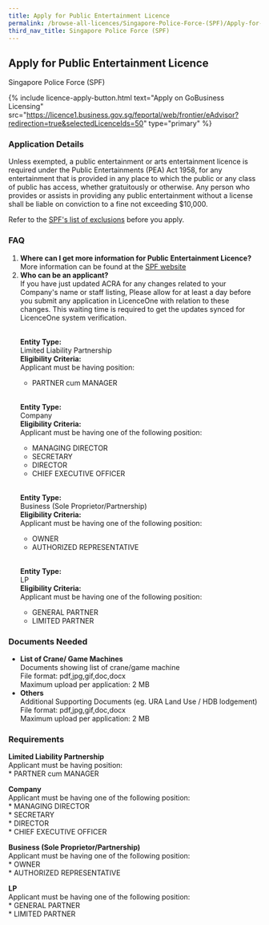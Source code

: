 ```yaml
---
title: Apply for Public Entertainment Licence
permalink: /browse-all-licences/Singapore-Police-Force-(SPF)/Apply-for-Public-Entertainment-Licence
third_nav_title: Singapore Police Force (SPF)
---
```


## Apply for Public Entertainment Licence

Singapore Police Force (SPF)

{% include licence-apply-button.html text="Apply on GoBusiness Licensing" src="https://licence1.business.gov.sg/feportal/web/frontier/eAdvisor?redirection=true&selectedLicenceIds=50" type="primary" %}

<H3>Application Details</H3>

<p>Unless exempted, a public entertainment or arts entertainment licence is required under the Public Entertainments (PEA) Act 1958, for any entertainment that is provided in any place to which the public or any class of public has access, whether gratuitously or otherwise. Any person who provides or assists in providing any public entertainment without a license shall be liable on conviction to a fine not exceeding $10,000.</p>
<p>Refer to the <a href="https://www.police.gov.sg/-/media/Spf/Images/Licences/01aExempted-Public-Entertainment-or-Arts-Entertainment-Activities.pdf" target="_blank" rel="noopener noreferrer">SPF's list of exclusions</a> before you apply.</p>

<h3>FAQ</h3>

<ol>
  <li>
    <strong>Where can I get more information for Public Entertainment Licence?</strong><br>        
More information can be found at the 
<a href="https://www.police.gov.sg/e-Services/Police-Licences/Public-Entertainment-Licence" target="_blank" rel="noopener">SPF website</a>
  </li>
  <li>
    <strong>Who can be an applicant?</strong><br>
If you have just updated ACRA for any changes related to your Company's name or staff listing, Please allow for at least a day before you submit any application in LicenceOne with relation to these changes. This waiting time is required to get the updates synced for LicenceOne system verification.<br><br>

<strong>Entity Type:</strong> <br>
Limited Liability Partnership<br>
<strong>Eligibility Criteria:</strong><br>
Applicant must be having position:<br> 
* PARTNER cum MANAGER<br>        
<br>

<strong>Entity Type:</strong> <br>
Company<br>
<strong>Eligibility Criteria:</strong><br>
Applicant must be having one of the following position:<br>
* MANAGING DIRECTOR<br>
* SECRETARY<br>
* DIRECTOR<br>
* CHIEF EXECUTIVE OFFICER<br>
<br>        

<strong>Entity Type:</strong> <br>
Business (Sole Proprietor/Partnership)<br>
<strong>Eligibility Criteria:</strong><br>
Applicant must be having one of the following position:<br>
* OWNER<br>
* AUTHORIZED REPRESENTATIVE
<br>

<strong>Entity Type:</strong> <br>
LP<br>
<strong>Eligibility Criteria:</strong><br>
Applicant must be having one of the following position:<br>
* GENERAL PARTNER<br>
* LIMITED PARTNER
  </li>

</ol>


<H3>Documents Needed</H3>

<ul>
<li><strong>List of Crane/ Game Machines</strong><br>Documents showing list of crane/game machine<br>
File format: pdf,jpg,gif,doc,docx<br>
Maximum upload per application: 2 MB</li>
<li><strong>Others</strong><br>Additional Supporting Documents (eg. URA Land Use / HDB lodgement)<br>
File format: pdf,jpg,gif,doc,docx<br>
Maximum upload per application: 2 MB</li>
</ul>

<H3>Requirements</H3>

<p><strong>Limited Liability Partnership</strong><br />Applicant must be having position:<br />* PARTNER cum MANAGER</p>
<p><strong>Company</strong><br />Applicant must be having one of the following position:<br />* MANAGING DIRECTOR<br />* SECRETARY<br />* DIRECTOR<br />* CHIEF EXECUTIVE OFFICER</p>
<p><strong>Business (Sole Proprietor/Partnership)</strong><br />Applicant must be having one of the following position:<br />* OWNER<br />* AUTHORIZED REPRESENTATIVE</p>
<p><strong>LP</strong><br />Applicant must be having one of the following position:<br />* GENERAL PARTNER<br />* LIMITED PARTNER</p>

